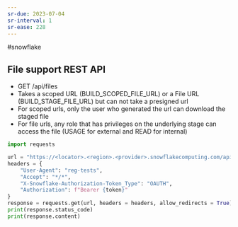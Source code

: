 ```yaml
---
sr-due: 2023-07-04
sr-interval: 1
sr-ease: 228
---
```


#snowflake

## File support REST API

- GET /api/files
- Takes a scoped URL (BUILD_SCOPED_FILE_URL) or a File URL (BUILD_STAGE_FILE_URL) but can not take a presigned url
- For scoped urls, only the user who generated the url can download the staged file
- For file urls, any role that has privileges on the underlying stage can access the file (USAGE for external and READ for internal)

```python
import requests

url = "https://<locator>.<region>.<provider>.snowflakecomputing.com/api/files/<db>/<schema>/<stage>/<path>/<to>/<file>"
headers = {
	"User-Agent": "reg-tests",
	"Accept": "*/*",
	"X-Snowflake-Authorization-Token_Type": "OAUTH",
	"Authorization": f"Bearer {token}"
}
response = requests.get(url, headers = headers,	allow_redirects = True)
print(response.status_code)
print(response.content)
```
